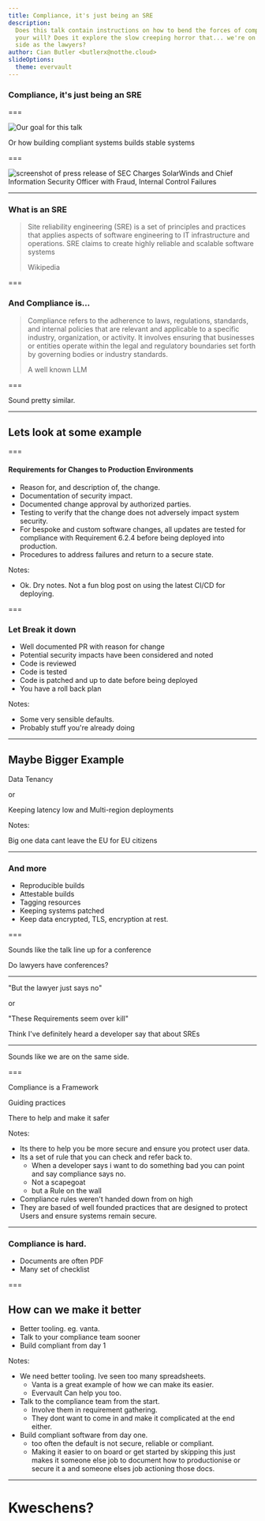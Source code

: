 ```yaml
---
title: Compliance, it's just being an SRE
description:
  Does this talk contain instructions on how to bend the forces of compliance to
  your will? Does it explore the slow creeping horror that... we're on the same
  side as the lawyers?
author: Cian Butler <butlerx@notthe.cloud>
slideOptions:
  theme: evervault
---
```


### Compliance, it's just being an SRE

===

![Our goal for this talk](/img/complianceSRE/compliance-and-sre.jpg)

Or how building compliant systems builds stable systems

===

![screenshot of press release of SEC Charges SolarWinds and Chief Information Security Officer with Fraud, Internal Control Failures ](/img/complianceSRE/sec-charges.png)

---

### What is an SRE

> Site reliability engineering (SRE) is a set of principles and practices that
> applies aspects of software engineering to IT infrastructure and operations.
> SRE claims to create highly reliable and scalable software systems
>
> Wikipedia

===

### And Compliance is...

> Compliance refers to the adherence to laws, regulations, standards, and
> internal policies that are relevant and applicable to a specific industry,
> organization, or activity. It involves ensuring that businesses or entities
> operate within the legal and regulatory boundaries set forth by governing
> bodies or industry standards.
>
> A well known LLM

===

Sound pretty similar.

---

## Lets look at some example

===

#### Requirements for Changes to Production Environments

- Reason for, and description of, the change.
- Documentation of security impact.
- Documented change approval by authorized parties.
- Testing to verify that the change does not adversely impact system security.
- For bespoke and custom software changes, all updates are tested for compliance
  with Requirement 6.2.4 before being deployed into production.
- Procedures to address failures and return to a secure state.

Notes:

- Ok. Dry notes. Not a fun blog post on using the latest CI/CD for deploying.

===

### Let Break it down

<ul>
<li class="fragment fade-up">Well documented PR with reason for change</li>
<li class="fragment fade-up">Potential security impacts have been considered and noted</li>
<li class="fragment fade-up">Code is reviewed</li>
<li class="fragment fade-up">Code is tested</li>
<li class="fragment fade-up">Code is patched and up to date before being deployed</li>
<li class="fragment fade-up">You have a roll back plan</li>
</ul>

Notes:

- Some very sensible defaults.
- Probably stuff you're already doing

---

## Maybe Bigger Example

<p class="fragment fade-up">Data Tenancy</p>

<p class="fragment fade-up">or</p>

<p class="fragment fade-up">Keeping latency low and Multi-region deployments</p>

Notes:

Big one data cant leave the EU for EU citizens

---

### And more

- Reproducible builds
- Attestable builds
- Tagging resources
- Keeping systems patched
- Keep data encrypted, TLS, encryption at rest.

===

Sounds like the talk line up for a conference

<p class="fragment fade-in">Do lawyers have conferences?</p>

---

"But the lawyer just says no"

or

"These Requirements seem over kill"

<p class="fragment fade-in">Think I've definitely heard a developer say that about SREs</p>

---

Sounds like we are on the same side.

===

Compliance is a Framework

<p class="fragment fade-in">Guiding practices</p>
<p class="fragment fade-in">There to help and make it safer</p>

Notes:

- Its there to help you be more secure and ensure you protect user data.
- Its a set of rule that you can check and refer back to.
  - When a developer says i want to do something bad you can point and say
    compliance says no.
  - Not a scapegoat
  - but a Rule on the wall
- Compliance rules weren't handed down from on high
- They are based of well founded practices that are designed to protect Users
  and ensure systems remain secure.

---

### Compliance is hard.

- Documents are often PDF
- Many set of checklist

===

## How can we make it better

<ul>
<li class="fragment fade-up">Better tooling. eg. vanta.</li>
<li class="fragment fade-up">Talk to your compliance team sooner</li>
<li class="fragment fade-up">Build compliant from day 1</li>
</ul>

Notes:

- We need better tooling. Ive seen too many spreadsheets.
  - Vanta is a great example of how we can make its easier.
  - Evervault Can help you too.
- Talk to the compliance team from the start.
  - Involve them in requirement gathering.
  - They dont want to come in and make it complicated at the end either.
- Build compliant software from day one.
  - too often the default is not secure, reliable or compliant.
  - Making it easier to on board or get started by skipping this just makes it
    someone else job to document how to productionise or secure it a and someone
    elses job actioning those docs.

---

# Kweschens?
